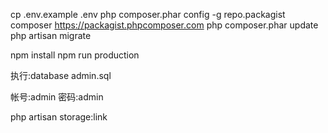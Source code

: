 ﻿cp .env.example .env
php composer.phar config -g repo.packagist composer https://packagist.phpcomposer.com
php composer.phar update
php artisan migrate

npm install
npm run production


执行:database admin.sql

帐号:admin
密码:admin


php artisan storage:link
